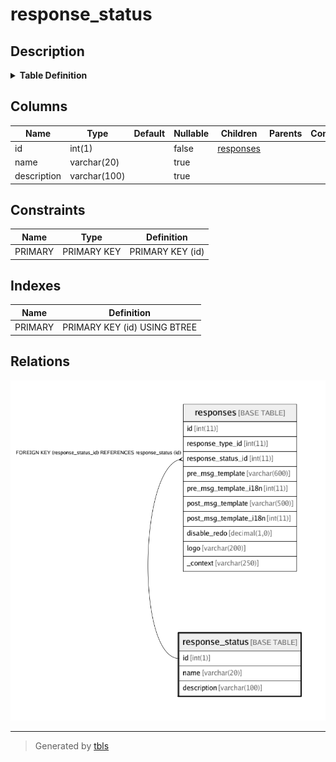 # response_status

## Description

<details>
<summary><strong>Table Definition</strong></summary>

```sql
CREATE TABLE `response_status` (
  `id` int(1) NOT NULL AUTO_INCREMENT,
  `name` varchar(20) DEFAULT NULL,
  `description` varchar(100) DEFAULT NULL,
  PRIMARY KEY (`id`)
) ENGINE=InnoDB AUTO_INCREMENT=10 DEFAULT CHARSET=latin1
```

</details>

## Columns

| Name | Type | Default | Nullable | Children | Parents | Comment |
| ---- | ---- | ------- | -------- | -------- | ------- | ------- |
| id | int(1) |  | false | [responses](responses.md) |  |  |
| name | varchar(20) |  | true |  |  |  |
| description | varchar(100) |  | true |  |  |  |

## Constraints

| Name | Type | Definition |
| ---- | ---- | ---------- |
| PRIMARY | PRIMARY KEY | PRIMARY KEY (id) |

## Indexes

| Name | Definition |
| ---- | ---------- |
| PRIMARY | PRIMARY KEY (id) USING BTREE |

## Relations

![er](response_status.png)

---

> Generated by [tbls](https://github.com/k1LoW/tbls)
